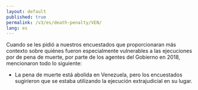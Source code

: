 ```yaml
---
layout: default
published: true
permalink: /v3/es/death-penalty/VEN/
lang: es
---
```


Cuando se les pidió a nuestros encuestados que proporcionaran más contexto sobre quiénes fueron especialmente vulnerables a las ejecuciones por de pena de muerte, por parte de los agentes del Gobierno en 2018, mencionaron todo lo siguiente:
-	La pena de muerte está abolida en Venezuela, pero los encuestados sugirieron que se estaba utilizando la ejecución extrajudicial en su lugar.

